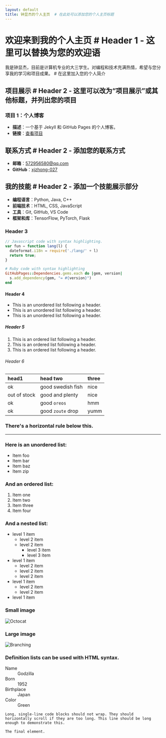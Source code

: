 ```yaml
---
layout: default
title: 钟显杰的个人主页  # 在此处可以添加您的个人主页标题
---
```


# 欢迎来到我的个人主页  # Header 1 - 这里可以替换为您的欢迎语

我是钟显杰，目前是计算机专业的大三学生。对编程和技术充满热情，希望与您分享我的学习和项目成果。 # 在这里加入您的个人简介



## 项目展示  # Header 2 - 这里可以改为“项目展示”或其他标题，并列出您的项目

### 项目 1：个人博客
- **描述**：一个基于 Jekyll 和 GitHub Pages 的个人博客。
- **链接**：[查看项目](https://github.com/xjzhong-027/my-blog)
 ## 联系方式  # Header 2 - 添加您的联系方式

- **邮箱**：[572956580@qq.com](mailto:572956580@qq.com)
- **GitHub**：[xjzhong-027](https://github.com/xjzhong-027)
## 我的技能  # Header 2 - 添加一个技能展示部分

- **编程语言**：Python, Java, C++
- **前端技术**：HTML, CSS, JavaScript
- **工具**：Git, GitHub, VS Code
- **框架和库**：TensorFlow, PyTorch, Flask

### Header 3

```js
// Javascript code with syntax highlighting.
var fun = function lang(l) {
  dateformat.i18n = require('./lang/' + l)
  return true;
}
```

```ruby
# Ruby code with syntax highlighting
GitHubPages::Dependencies.gems.each do |gem, version|
  s.add_dependency(gem, "= #{version}")
end
```

#### Header 4

*   This is an unordered list following a header.
*   This is an unordered list following a header.
*   This is an unordered list following a header.

##### Header 5

1.  This is an ordered list following a header.
2.  This is an ordered list following a header.
3.  This is an ordered list following a header.

###### Header 6

| head1        | head two          | three |
|:-------------|:------------------|:------|
| ok           | good swedish fish | nice  |
| out of stock | good and plenty   | nice  |
| ok           | good `oreos`      | hmm   |
| ok           | good `zoute` drop | yumm  |

### There's a horizontal rule below this.

* * *

### Here is an unordered list:

*   Item foo
*   Item bar
*   Item baz
*   Item zip

### And an ordered list:

1.  Item one
1.  Item two
1.  Item three
1.  Item four

### And a nested list:

- level 1 item
  - level 2 item
  - level 2 item
    - level 3 item
    - level 3 item
- level 1 item
  - level 2 item
  - level 2 item
  - level 2 item
- level 1 item
  - level 2 item
  - level 2 item
- level 1 item

### Small image

![Octocat](https://github.githubassets.com/images/icons/emoji/octocat.png)

### Large image

![Branching](https://guides.github.com/activities/hello-world/branching.png)


### Definition lists can be used with HTML syntax.

<dl>
<dt>Name</dt>
<dd>Godzilla</dd>
<dt>Born</dt>
<dd>1952</dd>
<dt>Birthplace</dt>
<dd>Japan</dd>
<dt>Color</dt>
<dd>Green</dd>
</dl>

```
Long, single-line code blocks should not wrap. They should horizontally scroll if they are too long. This line should be long enough to demonstrate this.
```

```
The final element.
```
